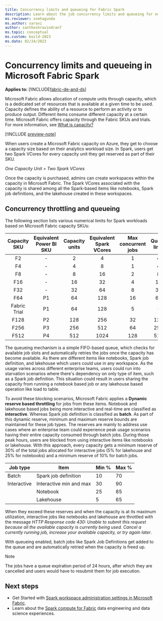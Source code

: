 ```yaml
---
title: Concurrency limits and queueing for Fabric Spark
description: Learn about the job concurrency limits and queueing for notebooks, Spark job definitions and lakehouse jobs in Fabric.
ms.reviewer: snehagunda
ms.author: saravi
author: santhoshravindran7
ms.topic: conceptual
ms.custom: build-2023
ms.date: 02/24/2023
---
```

# Concurrency limits and queueing in Microsoft Fabric Spark

**Applies to:** [!INCLUDE[fabric-de-and-ds](includes/fabric-de-ds.md)]

Microsoft Fabric allows allocation of compute units through capacity, which is a dedicated set of resources that is available at a given time to be used. Capacity defines the ability of a resource to perform an activity or to produce output. Different items consume different capacity at a certain time. Microsoft Fabric offers capacity through the Fabric SKUs and trials. For more information, see [What is capacity?](../enterprise/scale-capacity.md)

[!INCLUDE [preview-note](../includes/preview-note.md)]

When users create a Microsoft Fabric capacity on Azure, they get to choose a capacity size based on their analytics workload size. In Spark, users get two Spark VCores for every capacity unit they get reserved as part of their SKU.

*One Capacity Unit = Two Spark VCores*

Once the capacity is purchased, admins can create workspaces within the capacity in Microsoft Fabric. The Spark VCores associated with the capacity is shared among all the Spark-based items like notebooks, Spark job definitions, and the lakehouse created in these workspaces.

## Concurrency throttling and queueing

The following section lists various numerical limits for Spark workloads based on Microsoft Fabric capacity SKUs:

| Capacity SKU | Equivalent Power BI SKU | Capacity units | Equivalent Spark VCores | Max concurrent jobs | Queue limit |
|:-----:|:-----:|:------:|:-----:|:-----:|:-----:|
| F2 | - | 2 | 4 | 1 | 4 |
| F4 | - | 4 | 8 | 1 | 4 |
| F8 | - | 8 | 16 | 2 | 8 |
| F16 | - | 16 | 32 | 4 | 16 |
| F32 | - | 32 | 64 | 8 | 32 |
| F64 | P1 | 64 | 128 | 16 | 64 |
| Fabric Trial | P1 | 64 | 128 | 5 | - |
| F128 | P2 | 128 | 256 | 32 | 128 |
| F256 | P3 | 256 | 512 | 64 | 256 |
| F512 | P4 | 512 | 1024 | 128 | 512 |

The queueing mechanism is a simple FIFO-based queue, which checks for available job slots and automatically retries the jobs once the capacity has become available. As there are different items like notebooks, Spark job definition, and lakehouse which users could use in any workspace. As the usage varies across different enterprise teams, users could run into starvation scenarios where there's dependency on only type of item, such as a Spark job definition. This situation could result in users sharing the capacity from running a notebook based job or any lakehouse based operation like load to table.

To avoid these blocking scenarios, Microsoft Fabric applies a **Dynamic reserve based throttling** for jobs from these items. Notebook and lakehouse based jobs being more interactive and real-time are classified as **interactive**. Whereas Spark job definition is classified as **batch**. As part of this dynamic reserve, minimum and maximum reserve bounds are maintained for these job types. The reserves are mainly to address use cases where an enterprise team could experience peak usage scenarios having their entire capacity consumed through batch jobs. During those peak hours, users are blocked from using interactive items like notebooks or lakehouse. With this approach, every capacity gets a minimum reserve of 30% of the total jobs allocated for interactive jobs (5% for lakehouse and 25% for notebooks) and a minimum reserve of 10% for batch jobs.  

| Job type | Item | Min % | Max % |
|--|--|--|--|
| Batch | Spark job definition | 10 | 70 |
| Interactive | Interactive min and max | 30 | 90 |
|  | Notebook | 25 | 85 |
|  | Lakehouse | 5 | 65 |

When they exceed these reserves and when the capacity is at its maximum utilization, interactive jobs like notebooks and lakehouse are throttled with the message *HTTP Response code 430: Unable to submit this request because all the available capacity is currently being used. Cancel a currently running job, increase your available capacity, or try again later*.

With queueing enabled, batch jobs like Spark Job Definitions get added to the queue and are automatically retried when the capacity is freed up.

> [!NOTE]
> The jobs have a queue expiration period of 24 hours, after which they are cancelled and users would have to resubmit them for job execution.

## Next steps

* Get Started with [Spark workspace administration settings in Microsoft Fabric](workspace-admin-settings.md).
* Learn about the [Spark compute for Fabric](spark-compute.md) data engineering and data science experiences.
